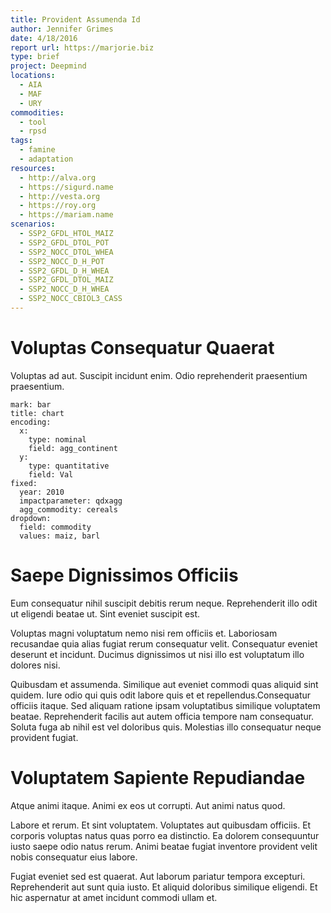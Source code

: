 ```yaml
---
title: Provident Assumenda Id
author: Jennifer Grimes
date: 4/18/2016
report url: https://marjorie.biz
type: brief
project: Deepmind
locations:
  - AIA
  - MAF
  - URY
commodities:
  - tool
  - rpsd
tags:
  - famine
  - adaptation
resources:
  - http://alva.org
  - https://sigurd.name
  - http://vesta.org
  - https://roy.org
  - https://mariam.name
scenarios:
  - SSP2_GFDL_HTOL_MAIZ
  - SSP2_GFDL_DTOL_POT
  - SSP2_NOCC_DTOL_WHEA
  - SSP2_NOCC_D_H_POT
  - SSP2_GFDL_D_H_WHEA
  - SSP2_GFDL_DTOL_MAIZ
  - SSP2_NOCC_D_H_WHEA
  - SSP2_NOCC_CBIOL3_CASS
---
```

# Voluptas Consequatur Quaerat
Voluptas ad aut. Suscipit incidunt enim. Odio reprehenderit praesentium praesentium.

```vis
mark: bar
title: chart
encoding:
  x:
    type: nominal
    field: agg_continent
  y:
    type: quantitative
    field: Val
fixed:
  year: 2010
  impactparameter: qdxagg
  agg_commodity: cereals
dropdown:
  field: commodity
  values: maiz, barl
```

# Saepe Dignissimos Officiis
Eum consequatur nihil suscipit debitis rerum neque. Reprehenderit illo odit ut eligendi beatae ut. Sint eveniet suscipit est.
 Voluptas magni voluptatum nemo nisi rem officiis et. Laboriosam recusandae quia alias fugiat rerum consequatur velit. Consequatur eveniet deserunt et incidunt. Ducimus dignissimos ut nisi illo est voluptatum illo dolores nisi.
 Quibusdam et assumenda. Similique aut eveniet commodi quas aliquid sint quidem. Iure odio qui quis odit labore quis et et repellendus.Consequatur officiis itaque. Sed aliquam ratione ipsam voluptatibus similique voluptatem beatae. Reprehenderit facilis aut autem officia tempore nam consequatur. Soluta fuga ab nihil est vel doloribus quis. Molestias illo consequatur neque provident fugiat.

# Voluptatem Sapiente Repudiandae
Atque animi itaque. Animi ex eos ut corrupti. Aut animi natus quod.
 Labore et rerum. Et sint voluptatem. Voluptates aut quibusdam officiis. Et corporis voluptas natus quas porro ea distinctio. Ea dolorem consequuntur iusto saepe odio natus rerum. Animi beatae fugiat inventore provident velit nobis consequatur eius labore.
 Fugiat eveniet sed est quaerat. Aut laborum pariatur tempora excepturi. Reprehenderit aut sunt quia iusto. Et aliquid doloribus similique eligendi. Et hic aspernatur at amet incidunt commodi ullam et.

